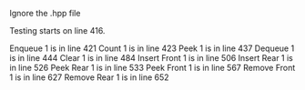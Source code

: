 Ignore the .hpp file

Testing starts on line 416.

Enqueue 1 is in line 421
Count 1 is in line 423
Peek 1 is in line 437
Dequeue 1 is in line 444
Clear 1 is in line 484
Insert Front 1 is in line 506
Insert Rear 1 is in line 526
Peek Rear 1 is in line 533
Peek Front 1 is in line 567
Remove Front 1 is in line 627
Remove Rear 1 is in line 652

